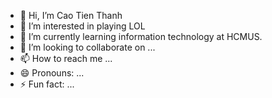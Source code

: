 - 👋 Hi, I’m Cao Tien Thanh
- 👀 I’m interested in playing LOL
- 🌱 I’m currently learning information technology at HCMUS. 
- 💞️ I’m looking to collaborate on ...
- 📫 How to reach me ...
- 😄 Pronouns: ...
- ⚡ Fun fact: ...

<!---
TThanhc/TThanhc is a ✨ special ✨ repository because its `README.md` (this file) appears on your GitHub profile.
You can click the Preview link to take a look at your changes.
--->
